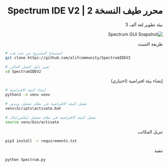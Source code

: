 <div dir="rtl">
 
# محرر طيف النسخة 2 | Spectrum IDE V2
بيئة تطوير لغة ألف 3


 ![Spectrum GUI Snapshot](https://user-images.githubusercontent.com/77246874/168318936-9f6ba1b1-11c2-49f1-90d3-35e32a70e80e.png)

  
طريقة التتبيث 


<div dir=ltr>

```bash
# استنساخ المشروع من جت هب
git clone https://github.com/alifcommunity/SpectrumIDEV2

# تغيير دليل العمل الحالي
cd SpectrumIDEV2
```
<div dir="rtl">
إنشاء بيئة افتراضية (اختياري)
<div dir=ltr>

```bash
# إنشاء البيئة الافتراضية
python3 -m venv venv

# تفعيل البيئة الافتراضية في نظام تشغيل ويندوز
venv\Scripts\activate.bat

# تفعيل البيئة الافتراضية في نظام تشغيل لينكس/ماك
source venv/bin/activate
```
<div dir="rtl">

تنزيل المكاتب

<div dir="ltr">

```bash
pip3 install -r requirements.txt
```
<div dir="rtl">
تنفيذ
<div dir="ltr">
 
```bash
python Spectrum.py
```

<div dir="rtl">
 
